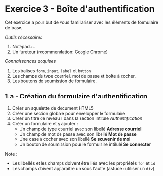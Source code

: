 # Exercice 3 - Boîte d'authentification
Cet exercice a pour but de vous familiariser avec les éléments de formulaire de base.

_Outils nécessaires_
1. Notepad++
2. Un fureteur (recommendation: Google Chrome)

_Connaissances acquises_
1. Les balises `form`, `input`, `label` et `button`
2. Les champs de type courriel, mot de passe et boîte à cocher.
3. Les boutons de soumission de formulaire.

## 1.a - Création du formulaire d'authentification
1. Créer un squelette de document HTML5
2. Créer une section globale pour envelopper le formulaire
3. Créer un titre de niveau 1 dans la section intitulé _Authentification_
4. Créer un formulaire et y ajouter :
   * Un champ de type courriel avec son libellé **Adresse courriel**
   * Un champ de mot de passe avec son libellé **Mot de passe**
   * Une case à cocher avec son libellé **Se souvenir de moi**
   * Un bouton de soumission pour le formulaire intilulé **Se connecter**
   
Note : 
* Les libellés et les champs doivent être liés avec les propriétés `for` et `id`
* Les champs doivent apparaitre un sous l'autre (astuce : utiliser un `div`)
